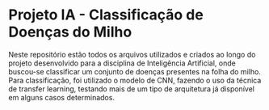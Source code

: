 # Projeto IA - Classificação de Doenças do Milho

Neste repositório estão todos os arquivos utilizados e criados ao longo do projeto desenvolvido para a disciplina de Inteligência Artificial, onde buscou-se classificar um conjunto de doenças presentes na folha do milho. Para classificação, foi utilizado o modelo de CNN, fazendo o uso da técnica de transfer learning, testando mais de um tipo de arquitetura já disponível em alguns casos determinados.
